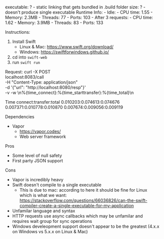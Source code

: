 executable: ? - static linking that gets bundled in .build folder
size: ? - doesn't produce single executable
Runtime Info:
    - Idle:
        - CPU time: 1.55
        - Memory: 2.3MB
        - Threads: 77
        - Ports: 103
    - After 3 requests:
        - CPU time: 1.62
        - Memory: 3.9MB
        - Threads: 83
        - Ports: 133

Instructions:
1. Install Swift
    - Linux & Mac: https://www.swift.org/download/
    - Windows: https://swiftforwindows.github.io/
2. cd into `swift-web`
3. run `swift run`

Request:
curl -X POST \
localhost:8083/call \
-H "Content-Type: application/json" \
-d '{"url": "http://localhost:8080/resp"}' \
-v -w \\n%{time_connect}:%{time_starttransfer}:%{time_total}\\n

Time
connect:transfer:total
0.010203:0.074613:0.074676
0.007371:0.010778:0.010870
0.007674:0.009056:0.009119

Dependencies
- Vapor
    - https://vapor.codes/
    - Web server framework

Pros
- Some level of null safety
- First party JSON support

Cons
- Vapor is incredibly heavy
- Swift doesn't compile to a single executable
    - This is due to mac: according to here it should be fine for Linux which is what we want: https://stackoverflow.com/questions/66036826/can-the-swift-compiler-create-a-single-executable-for-my-application
- Unfamilar language and syntax
- HTTP requests use async callbacks which may be unfamilar and requires wait group for sync operations
- Windows develeopment support doesn't appear to be the greatest (4.x.x on Windows vs 5.x.x on Linux & Mac)